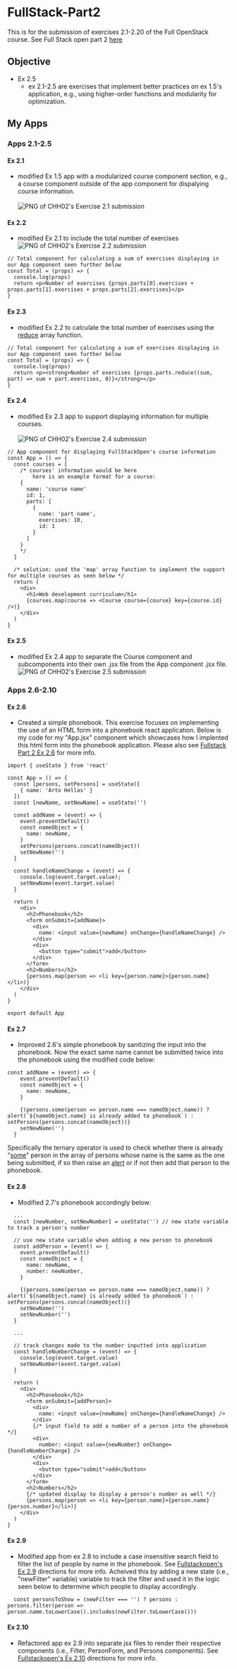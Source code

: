 # FullStack-Part2
This is for the submission of exercises 2.1-2.20 of the Full OpenStack course. See Full Stack open part 2 [here](https://fullstackopen.com/en/part2)

## Objective
- Ex 2.5
    - ex 2.1-2.5 are exercises that implement better practices on ex 1.5's application, e.g., using higher-order functions and modularity for optimization.

## My Apps

### Apps 2.1-2.5
#### Ex 2.1
- modified Ex 1.5 app with a modularized course component section, e.g., a course component outside of the app component for dispalying course information.  
<br>![PNG of CHH02's Exercise 2.1 submission](./public/Ex2-1_Screenshot.png)

#### Ex 2.2
 - modified Ex 2.1 to include the total number of exercises
<br>![PNG of CHH02's Exercise 2.2 submission](./public/Ex2-2_Screenshot.png)
```JSX
// Total component for calculating a sum of exercises displaying in our App component seen further below
const Total = (props) => {
  console.log(props)
  return <p>Number of exercises {props.parts[0].exercises + props.parts[1].exercises + props.parts[2].exercises}</p>
}
```

#### Ex 2.3
 - modified Ex 2.2 to calculate the total number of exercises using the [reduce](https://developer.mozilla.org/en-US/docs/Web/JavaScript/Reference/Global_Objects/Array/reduce) array function.
```JSX
// Total component for calculating a sum of exercises displaying in our App component seen further below
const Total = (props) => {
  console.log(props)
  return <p><strong>Number of exercises {props.parts.reduce((sum, part) => sum + part.exercises, 0)}</strong></p>
}
```

#### Ex 2.4
- modified Ex 2.3 app to support displaying information for multiple courses.  
<br>![PNG of CHH02's Exercise 2.4 submission](./public/Ex2-4_Screenshot.png)
```JSX
// App component for displaying FullStackOpen's course information
const App = () => {
  const courses = [
    /* courses' information would be here
        here is an example format for a course:
    {
      name: 'course name'
      id: 1,
      parts: [
        {
          name: 'part name',
          exercises: 10,
          id: 1
        }
      ]
    }
    */
  ]

  /* solution: used the 'map' array function to implement the support for multiple courses as seen below */
  return (
    <div>
      <h1>Web development curriculum</h1>
      {courses.map(course => <Course course={course} key={course.id} />)}
    </div>
  )
}
```

#### Ex 2.5
- modified Ex 2.4 app to separate the Course component and subcomponents into their own .jsx file from the App component .jsx file.
<br>![PNG of CHH02's Exercise 2.5 submission](./public/Ex2-5_Screenshot.png)

### Apps 2.6-2.10
#### Ex 2.6
- Created a simple phonebook. This exercise focuses on implementing the use of an HTML form into a phonebook react application. Below is my code for my "App.jsx" component which showcases how I implented this html form into the phonebook application. Please also see [Fullstack Part 2 Ex 2.6](https://fullstackopen.com/en/part2/forms#:~:text=2.6%3A%20The%20Phonebook%20Step%201) for more info.
```JSX
import { useState } from 'react'

const App = () => {
  const [persons, setPersons] = useState([
    { name: 'Arto Hellas' }
  ]) 
  const [newName, setNewName] = useState('')

  const addName = (event) => {
    event.preventDefault()
    const nameObject = {
      name: newName,
    }
    setPersons(persons.concat(nameObject))
    setNewName('')
  }

  const handleNameChange = (event) => {
    console.log(event.target.value);
    setNewName(event.target.value)    
  }
  
  return (
    <div>
      <h2>Phonebook</h2>
      <form onSubmit={addName}>
        <div>
          name: <input value={newName} onChange={handleNameChange} />
        </div>
        <div>
          <button type="submit">add</button>
        </div>
      </form>
      <h2>Numbers</h2>
      {persons.map(person => <li key={person.name}>{person.name}</li>)}
    </div>
  )
}

export default App
```

#### Ex 2.7
- Improved 2.6's simple phonebook by sanitizing the input into the phonebook. Now the exact same name cannot be submitted twice into the phonebook using the modified code below:
```JSX
const addName = (event) => {
    event.preventDefault()
    const nameObject = {
      name: newName,
    }

    {(persons.some(person => person.name === nameObject.name)) ? alert(`${nameObject.name} is already added to phonebook`) : setPersons(persons.concat(nameObject))}
    setNewName('')
  }
``` 
Specifically the ternary operator is used to check whether there is already "[some](https://developer.mozilla.org/en-US/docs/Web/JavaScript/Reference/Global_Objects/Array/some)" person in the array of persons whose name is the same as the one being submitted, if so then raise an [alert](https://developer.mozilla.org/en-US/docs/Web/API/Window/alert) or if not then add that person to the phonebook.

#### Ex 2.8
- Modified 2.7's phonebook accordingly below:
```JSX
  ...
  const [newNumber, setNewNumber] = useState('') // new state variable to track a person's number

  // use new state variable when adding a new person to phonebook
  const addPerson = (event) => {
    event.preventDefault()
    const nameObject = {
      name: newName,
      number: newNumber,
    }

    {(persons.some(person => person.name === nameObject.name)) ? alert(`${nameObject.name} is already added to phonebook`) : setPersons(persons.concat(nameObject))}
    setNewName('')
    setNewNumber('')
  }

  ...

  // track changes made to the number inputted into application
  const handleNumberChange = (event) => {
    console.log(event.target.value)
    setNewNumber(event.target.value)    
  }
  
  return (
    <div>
      <h2>Phonebook</h2>
      <form onSubmit={addPerson}>
        <div>
          name: <input value={newName} onChange={handleNameChange} />
        </div>
        {/* input field to add a number of a person into the phonebook */}
        <div>
          number: <input value={newNumber} onChange={handleNumberChange} />
        </div>
        <div>
          <button type="submit">add</button>
        </div>
      </form>
      <h2>Numbers</h2>
      {/* updated display to display a person's number as well */}
      {persons.map(person => <li key={person.name}>{person.name} {person.number}</li>)}
    </div>
  )
}
```

#### Ex 2.9
- Modified app from ex 2.8 to include a case insensitive search field to filter the list of people by name in the phonebook. See [Fullstackopen's Ex 2.9](https://fullstackopen.com/en/part2/forms#:~:text=2.9*%3A%20The%20Phonebook%20Step%204) directions for more info. Acheived this by adding a new state (i.e., "newFilter" variable) variable to track the filter and used it in the logic seen below to determine which people to display accordingly.
```JSX
  const personsToShow = (newFilter === '') ? persons : persons.filter(person => person.name.toLowerCase().includes(newFilter.toLowerCase()))

```

#### Ex 2.10
- Refactored app ex 2.9 into separate jsx files to render their respective components (i.e., Filter, PersonForm, and Persons components). See [Fullstackopen's Ex 2.10](https://fullstackopen.com/en/part2/forms#:~:text=2.10%3A%20The%20Phonebook%20Step%205) directions for more info.